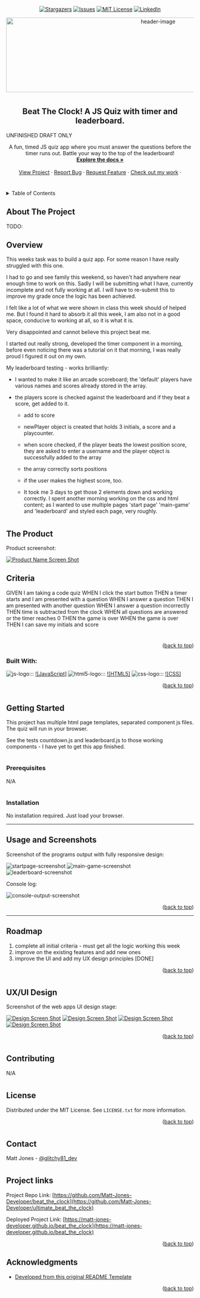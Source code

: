 
<!-- Readme top-->
<a name="readme-top"></a>

<!-- Project shields -->

<!-- centered shields -->

<span style="display:block" align="center" class="shields">

  [![Stargazers][stars-shield]][stars-url]
  [![Issues][issues-shield]][issues-url]
  [![MIT License][license-shield]][license-url]
  [![LinkedIn][linkedin-shield]][linkedin-url]

</span>

<!-- Readme Header -->

<div align="center">
  <img src="assets/images/screenshots/quiz_header.png" alt="header-image" width="800" height="200">
</div>

#
<h2 align="center">Beat The Clock! A JS Quiz with timer and leaderboard.</h2>
<p>UNFINISHED DRAFT ONLY</p>

  <p align="center">
    A fun, timed JS quiz app where you must answer the questions before the timer runs out.  Battle your way to the top of the leaderboard!
    <br />
    <a href="https://github.com/Matt-Jones-Developer/beat_the_clock/"><strong>Explore the docs »</strong></a>
    <br />
    <br />
    <a href="https://github.com/Matt-Jones-Developer/beat_the_clock">View Project</a>
    ·
    <a href="https://github.com/Matt-Jones-Developer/beat_the_clock/issues">Report Bug</a>
    ·
    <a href="https://github.com/Matt-Jones-Developer/beat_the_clock/issues">Request Feature</a>
    ·
    <a href="https://github.com/Matt-Jones-Developer?tab=repositories">Check out my work</a>
    ·
  </p>
</div>

#

<!-- TABLE OF CONTENTS -->
<details>
  <summary>Table of Contents</summary>
  <ol>
    <li>
      <a href="#about-the-project">About The Project</a>
      <ul>
        <li><a href="#built-with">Built With</a></li>
      </ul>
    </li>
    <li>
      <a href="#getting-started">Getting Started</a>
      <ul>
        <li><a href="#prerequisites">Prerequisites</a></li>
        <li><a href="#installation">Installation</a></li>
      </ul>
    </li>
    <li><a href="#usage">Usage</a></li>
    <li><a href="#roadmap">Roadmap</a></li>
    <li><a href="#contributing">Contributing</a></li>
    <li><a href="#license">License</a></li>
    <li><a href="#contact">Contact</a></li>
    <li><a href="#acknowledgments">Acknowledgments</a></li>
  </ol>
</details>



<!-- ABOUT THE PROJECT -->
## About The Project

TODO:

## Overview
 
This weeks task was to build a quiz app.  For some reason I have really struggled with this one.

I had to go and see family this weekend, so haven't had anywhere near enough time to work on this.  Sadly I will be submitting what I have, currently incomplete and not fully working at all.  I will have to re-submit this to improve my grade once the logic has been achieved.

I felt like a lot of what we were shown in class this week should of helped me.  But I found it hard to absorb it all this week, I am also not in a good space, conducive to working at all, so it is what it is.

Very disappointed and cannot believe this project beat me.

I started out really strong, developed the timer component in a morning, before even noticing there was a tutorial on it that morning,  I was really proud I figured it out on my own. 

My leaderboard testing - works brilliantly:
- I wanted to make it like an arcade scoreboard; the 'default' players have various names and scores already stored in the array.
- the players score is checked against the leaderboard and if they beat a score, get added to it.

    - add to score
    - newPlayer object is created that holds 3 initials, a score and a playcounter.
    - when score checked, if the player beats the lowest position score, they are asked to enter a username and the player object is successfully added to the array
    - the array correctly sorts positions 
    - if the user makes the highest score, too.

    - It took me 3 days to get those 2 elements down and working correctly.  I spent another morning working on the css and html content; as I wanted to use multiple pages 'start page' 'main-game' and 'leaderboard' and styled each page, very roughly.

#

<!-- the product -->

## The Product

Product screenshot:

[![Product Name Screen Shot][product-screenshot]](https://github.com/Matt-Jones-Developer/beat_the_clock)

## Criteria


GIVEN I am taking a code quiz
WHEN I click the start button
THEN a timer starts and I am presented with a question
WHEN I answer a question
THEN I am presented with another question
WHEN I answer a question incorrectly
THEN time is subtracted from the clock
WHEN all questions are answered or the timer reaches 0
THEN the game is over
WHEN the game is over
THEN I can save my initials and score

#

<p align="right">(<a href="#readme-top">back to top</a>)</p>


### Built With:

<!-- languages logos -->

![js-logo]::: [![JavaScript]][javascript-url] ![html5-logo]::: [![HTML5]][html5-url] ![css-logo]::: [![CSS]][css-url]



<p align="right">(<a href="#readme-top">back to top</a>)</p>

#

<!-- GETTING STARTED -->
## Getting Started

This project has multiple html page templates, separated component js files.  The quiz will run in your browser.

See the tests countdown.js and leaderboard.js to those working components - I have yet to get this app finished.

#
### Prerequisites

N/A

#

### Installation

No installation required.  Just load your browser.


----------------------------------


<!-- USAGE EXAMPLES -->
## Usage and Screenshots

Screenshot of the programs output with
fully responsive design:

![startpage-screenshot]
![main-game-screenshot]
![leaderboard-screenshot]

Console log:

![console-output-screenshot]

<p align="right">(<a href="#readme-top">back to top</a>)</p>

----------------------------------

<!-- ROADMAP -->
## Roadmap

1. complete all initial criteria - must get all the logic working this week 
2. improve on the existing features and add new ones
3. improve the UI and add my UX design principles [DONE]

<p align="right">(<a href="#readme-top">back to top</a>)</p>

#

<!-- UX/UI DESIGN -->
## UX/UI Design

Screenshot of the web apps UI design stage:

[![Design Screen Shot][wireframe-screenshot]](https://github.com/Matt-Jones-Developer/beat_the_clock)
[![Design Screen Shot][wireframe-screenshot2]](https://github.com/Matt-Jones-Developer/beat_the_clock)
[![Design Screen Shot][wireframe-screenshot3]](https://github.com/Matt-Jones-Developer/beat_the_clock)
[![Design Screen Shot][wireframe-screenshot4]](https://github.com/Matt-Jones-Developer/beat_the_clock)
<p align="right">(<a href="#readme-top">back to top</a>)</p>

#

<!-- CONTRIBUTING -->
## Contributing

N/A

#

<!-- LICENSE -->
## License

Distributed under the MIT License. See `LICENSE.txt` for more information.

<p align="right">(<a href="#readme-top">back to top</a>)</p>

#

<!-- CONTACT -->
## Contact

Matt Jones - [@glitchy81_dev](https://twitter.com/glitchy81_dev)

#

## Project links

Project Repo Link: [https://github.com/Matt-Jones-Developer/beat_the_clock](https://github.com/Matt-Jones-Developer/ultimate_beat_the_clock)


Deployed Project Link: [https://matt-jones-developer.github.io/beat_the_clock](https://matt-jones-developer.github.io/beat_the_clock)

<p align="right">(<a href="#readme-top">back to top</a>)</p>



<!-- ACKNOWLEDGMENTS -->
## Acknowledgments

* [Developed from this original README Template](https://github.com/othneildrew/Best-README-Template)

<p align="right">(<a href="#readme-top">back to top</a>)</p>



<!-- MARKDOWN LINKS & IMAGES -->
<!-- https://www.markdownguide.org/basic-syntax/#reference-style-links -->
[contributors-shield]: https://img.shields.io/github/contributors/matt-jones-developer/beat_the_clock.svg?style=for-the-badge
[contributors-url]: https://github.com/matt-jones-developer/beat_the_clock/graphs/contributors
[forks-shield]: https://img.shields.io/github/forks/matt-jones-developer/beat_the_clock.svg?style=for-the-badge
[forks-url]: https://github.com/Matt-Jones-Developer/beat_the_clock/network/members
[stars-shield]: https://img.shields.io/github/stars/matt-jones-developer/beat_the_clock.svg?style=for-the-badge
[stars-url]: https://matt-jones-developer.github.io/beat_the_clock/stargazer
[issues-shield]: https://img.shields.io/github/issues/matt-jones-developer/beat_the_clock.svg?style=for-the-badge
[issues-url]: https://github.com/Matt-Jones-Developer/beat_the_clock/issues
[license-shield]: https://img.shields.io/github/license/matt-jones-developer/beat_the_clock.svg?style=for-the-badge
[license-url]: https://github.com/Matt-Jones-Developer/beat_the_clock/blob/main/LICENSE.txt
[linkedin-shield]: https://img.shields.io/badge/-LinkedIn-black.svg?style=for-the-badge&logo=linkedin&colorB=555
[linkedin-url]: www.linkedin.com/in/matt-jones-zx81
[startpage-screenshot]: assets/images/screenshots/quiz_start_screen.png
[main-game-screenshot]: assets/images/screenshots/in-game-testing.png
[leaderboard-screenshot]: assets/images/screenshots/quiz_leaderboard.png
[product-screenshot]: assets/images/screenshots/quiz_start_screen.png
[console-output-screenshot]: assets/images/screenshots/console_output_screenshot.png
[wireframe-screenshot]: ./assets/images/wireframing%20UI%20Design/app_flow.png
[wireframe-screenshot2]: ./assets/images/wireframing%20UI%20Design/start_home_screen.png
[wireframe-screenshot3]: ./assets/images/wireframing%20UI%20Design/main_game_screen.png
[wireframe-screenshot4]: ./assets/images/wireframing%20UI%20Design/leaderboard_hof.png
[tablet-screenshot1]: ./assets/images/screenshots/pw_gen_ipad-screenshot.png
[mobile-screenshot1]: ./assets/images/screenshots/pw_gen_mobile-screenshot1.png
[mobile-screenshot2]: ./assets/images/screenshots/pw_gen_mobile-screenshot2.png
[javascript-url]: https://www.javascript.com
[html5-url]: https://html5.org/
[css-url]: https://www.w3.org/Style/CSS/Overview.en.html
[js-logo]: assets/images/logos/js.svg
[html5-logo]: assets/images/logos/html5.svg
[css-logo]: assets/images/logos/css3.svg
